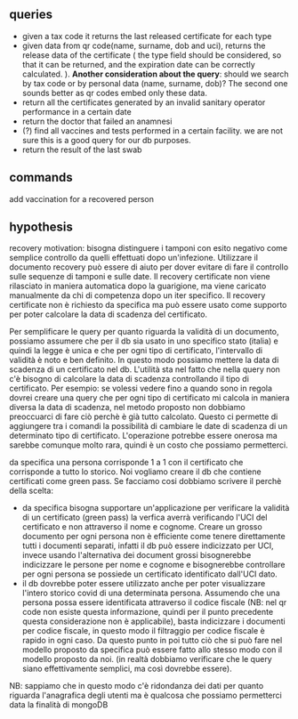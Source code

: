 ## queries
- given a tax code it returns the last released certificate for each type
- given data from qr code(name, surname, dob and uci), returns the release data of the certificate (
the type field should be considered, so that it can be returned, and the expiration date can be correctly calculated. 
). **Another consideration about the query**: should we search by tax code or by personal data (name, surname, dob)?
  The second one sounds better as qr codes embed only these data.
- return all the certificates generated by an invalid sanitary operator performance in a certain date
- return the doctor that failed an anamnesi
- (?) find all vaccines and tests performed in a certain facility. we are not sure this is a good query for our db purposes.
- return the result of the last swab  

## commands
add vaccination for a recovered person 


## hypothesis 
recovery motivation: bisogna distinguere i tamponi con esito negativo come semplice controllo da quelli effettuati dopo
un'infezione. Utilizzare il documento recovery può essere di aiuto per dover evitare di fare il controllo sulle sequenze 
di tamponi e sulle date. Il recovery certificate non viene rilasciato in maniera automatica dopo la guarigione, ma viene 
caricato manualmente da chi di competenza dopo un iter specifico.
Il recovery certificate non è richiesto da specifica ma può essere usato come supporto per poter calcolare la data di 
scadenza del certificato.


Per semplificare le query per quanto riguarda la validità di un documento, possiamo assumere che per il db sia usato in uno 
specifico stato (italia) e quindi la legge è unica e che per ogni tipo di certificato, l'intervallo di validità è noto e ben definito.
In questo modo possiamo mettere la data di scadenza di un certificato nel db. L'utilità sta nel fatto che nella query non c'è bisogno di calcolare 
la data di scadenza controllando il tipo di certificato. Per esempio: se volessi vedere fino a quando sono in regola dovrei creare una query che per ogni tipo
di certificato mi calcola in maniera diversa la data di scadenza, nel metodo proposto non dobbiamo preoccuarci di fare ciò perchè è già tutto calcolato.
Questo ci permette di aggiungere tra i comandi la possibilità di cambiare le date di scadenza di un determinato tipo di certificato. L'operazione potrebbe essere
onerosa ma sarebbe comunque molto rara, quindi è un costo che possiamo permetterci.


da specifica una persona corrisponde 1 a 1 con il certificato che corrisponde a tutto lo storico. Noi vogliamo creare il db che contiene 
certificati come green pass. Se facciamo cosi dobbiamo scrivere il perchè della scelta:
 - da specifica bisogna supportare un'applicazione per verificare la validità di un certificato (green pass) la verfica averrà verificando l'UCI del certificato
 e non attraverso il nome e cognome. Creare un grosso documento per ogni persona non è efficiente come tenere direttamente tutti i documenti separati, infatti il db può essere
 indicizzato per UCI, invece usando l'alternativa dei document grossi bisognerebbe indicizzare le persone per nome e cognome e bisognerebbe controllare per ogni persona se 
 possiede un certificato identificato dall'UCI dato.
 - il db dovrebbe poter essere utilizzato anche per poter visualizzare l'intero storico covid di una determinata persona. Assumendo che una persona possa essere identificata
 attraverso il codice fiscale (NB: nel qr code non esiste questa informazione, quindi per il punto precedente questa considerazione non è applicabile), basta indicizzare i   documenti per codice fiscale, in questo modo il filtraggio per codice fiscale è rapido in ogni caso. Da questo punto in poi tutto ciò che si può fare nel modello proposto da specifica può essere fatto allo stesso modo con il modello proposto da noi. (in realtà dobbiamo verificare che le query siano effettivamente semplici, ma così dovrebbe essere).
 
NB: sappiamo che in questo modo c'è ridondanza dei dati per quanto riguarda l'anagrafica degli utenti ma è qualcosa che possiamo permetterci data la finalità di mongoDB
